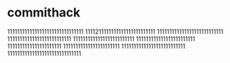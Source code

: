 # commithack
1111111111111111111111111111111
1111211111111111111111111111
111111111111111111111111111
11111111111111111111111111
1111111111111111111111111
111111111111111111111111
1111111111111111111111
11111111111111111111111
11111111111111111111111111
111111111111111111111111111111

